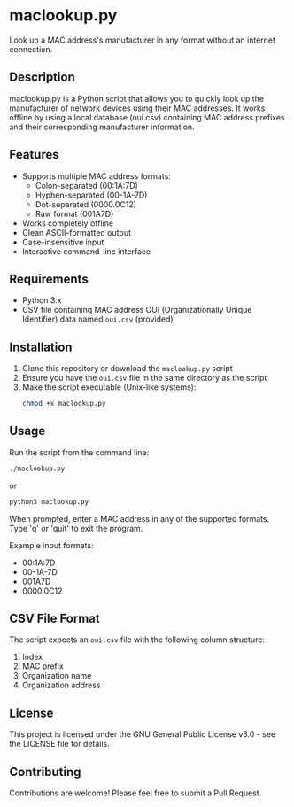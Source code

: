 # maclookup.py

Look up a MAC address's manufacturer in any format without an internet connection.

## Description

maclookup.py is a Python script that allows you to quickly look up the manufacturer of network devices using their MAC addresses. It works offline by using a local database (oui.csv) containing MAC address prefixes and their corresponding manufacturer information.

## Features

- Supports multiple MAC address formats:
  - Colon-separated (00:1A:7D)
  - Hyphen-separated (00-1A-7D)
  - Dot-separated (0000.0C12)
  - Raw format (001A7D)
- Works completely offline
- Clean ASCII-formatted output
- Case-insensitive input
- Interactive command-line interface

## Requirements

- Python 3.x
- CSV file containing MAC address OUI (Organizationally Unique Identifier) data named `oui.csv` (provided)

## Installation

1. Clone this repository or download the `maclookup.py` script
2. Ensure you have the `oui.csv` file in the same directory as the script
3. Make the script executable (Unix-like systems):
   ```bash
   chmod +x maclookup.py
   ```

## Usage

Run the script from the command line:

```bash
./maclookup.py
```

or

```bash
python3 maclookup.py
```

When prompted, enter a MAC address in any of the supported formats. Type 'q' or 'quit' to exit the program.

Example input formats:
- 00:1A:7D
- 00-1A-7D
- 001A7D
- 0000.0C12

## CSV File Format

The script expects an `oui.csv` file with the following column structure:
1. Index
2. MAC prefix
3. Organization name
4. Organization address

## License

This project is licensed under the GNU General Public License v3.0 - see the LICENSE file for details.

## Contributing

Contributions are welcome! Please feel free to submit a Pull Request.
